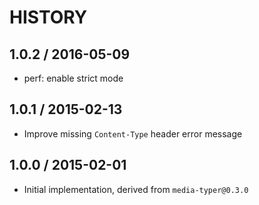 # HISTORY

## 1.0.2 / 2016-05-09

* perf: enable strict mode

## 1.0.1 / 2015-02-13

* Improve missing `Content-Type` header error message

## 1.0.0 / 2015-02-01

* Initial implementation, derived from `media-typer@0.3.0`

